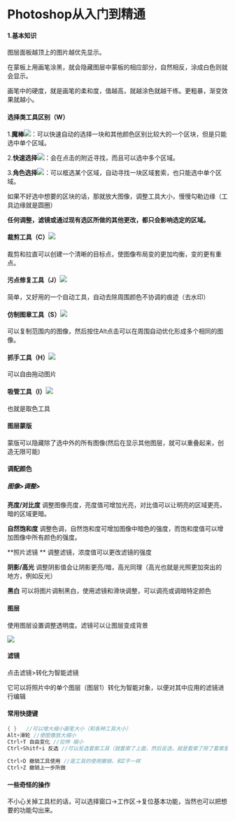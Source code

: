 # Photoshop从入门到精通

#### 1.基本知识

图层面板越顶上的图片越优先显示。

在蒙板上用画笔涂黑，就会隐藏图层中蒙板的相应部分，自然相反，涂成白色则就会显示。

画笔中的硬度，就是画笔的柔和度，值越高，就越涂色就越干练。更粗暴，渐变效果就越小。



#### 选择类工具区别（W）

1.**魔棒![](D:\WorkData\StudyNote\image\ps4.png)**：可以快速自动的选择一块和其他颜色区别比较大的一个区块，但是只能选中单个区域。

2.**快速选择**![](D:\WorkData\StudyNote\image\psks.png)：会在点击的附近寻找，而且可以选中多个区域。

3.**角色选择![](D:\WorkData\StudyNote\image\psdx.png)**：可以框选某个区域，自动寻找一块区域套索，也只能选中单个区域。

如果不好选中想要的区块的话，那就放大图像，调整工具大小，慢慢勾勒边缘（工具边缘就是圆圈）

**任何调整，滤镜或通过现有选区所做的其他更改，都只会影响选定的区域。**



#### 裁剪工具（C）![](D:\WorkData\StudyNote\image\ps3.png)

裁剪和拉直可以创建一个清晰的目标点，使图像布局变的更加均衡，变的更有重点。



#### 污点修复工具（J）![](D:\WorkData\StudyNote\image\ps2.png)

简单，又好用的一个自动工具，自动去除周围颜色不协调的痕迹（去水印）



#### 仿制图章工具（S）![](D:\WorkData\StudyNote\image\ps.png)

可以复制范围内的图像，然后按住Alt点击可以在周围自动优化形成多个相同的图像。



#### 抓手工具（H）![](D:\WorkData\StudyNote\image\pszs.png)

可以自由拖动图片



#### 吸管工具（I）![](D:\WorkData\StudyNote\image\psxg.png)

也就是取色工具



#### 图层蒙版

蒙版可以隐藏除了选中外的所有图像(然后在显示其他图层，就可以重叠起来，创造无限可能)



#### 调配颜色

##### 图像>调整>

**亮度/对比度**   调整图像亮度，亮度值可增加光亮，对比值可以让明亮的区域更亮，暗的区域更暗。

**自然饱和度**     调整色调，自然饱和度可增加图像中暗色的强度，而饱和度值可以增加图像中所有颜色的强度。

**照片滤镜 **      调整滤镜，浓度值可以更改滤镜的强度

**阴影/高光**     调整阴影值会让阴影更亮/暗，高光同理（高光也就是光照更加突出的地方，例如反光）

**黑白**            可以将图片调制黑白，使用滤镜和滑块调整，可以调亮或调暗特定颜色



#### 图层

使用图层设置调整透明度。滤镜可以让图层变成背景

![](D:\WorkData\StudyNote\image\pstc.png)

#### 滤镜

点击滤镜>转化为智能滤镜

它可以将照片中的单个图层（图层1）转化为智能对象，以便对其中应用的滤镜进行编辑

#### 常用快捷键

```c
{ }   //可以增大缩小画笔大小（和各种工具大小）  
Alt+滑轮 //使图像放大缩小
Ctrl+T 自由变化 //拉伸 缩小 
Ctrl+Shitf+i 反选 //可以反选套索工具（就套索了上面，然后反选，就是套索了除了套索里面的所有图像）     
    
Ctrl+D 撤销工具使用 //是工具的使用撤销，和Z不一样
Ctrl+Z 撤销上一步所做
```

#### 一些奇怪的操作

不小心关掉工具栏的话，可以选择窗口->工作区->复位基本功能，当然也可以把想要的功能勾出来。
